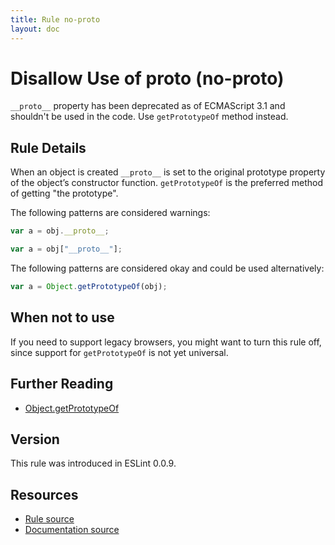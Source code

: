 ```yaml
---
title: Rule no-proto
layout: doc
---
```

<!-- Note: No pull requests accepted for this file. See README.md in the root directory for details. -->
# Disallow Use of __proto__ (no-proto)

`__proto__` property has been deprecated as of ECMAScript 3.1 and shouldn't be used in the code. Use `getPrototypeOf` method instead.

## Rule Details

When an object is created `__proto__` is set to the original prototype property of the object’s constructor function. `getPrototypeOf` is the preferred method of getting "the prototype".

The following patterns are considered warnings:

```js
var a = obj.__proto__;

var a = obj["__proto__"];
```

The following patterns are considered okay and could be used alternatively:

```js
var a = Object.getPrototypeOf(obj);
```

## When not to use

If you need to support legacy browsers, you might want to turn this rule off, since support for `getPrototypeOf` is not yet universal.

## Further Reading

* [Object.getPrototypeOf](http://ejohn.org/blog/objectgetprototypeof/)

## Version

This rule was introduced in ESLint 0.0.9.

## Resources

* [Rule source](https://github.com/eslint/eslint/tree/master/lib/rules/no-proto.js)
* [Documentation source](https://github.com/eslint/eslint/tree/master/docs/rules/no-proto.md)
